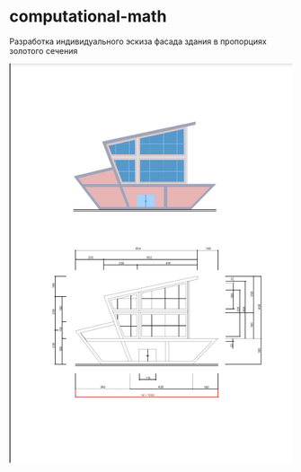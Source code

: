 # computational-math
Разработка индивидуального эскиза фасада здания в пропорциях золотого сечения 


![](img/frame.png)
